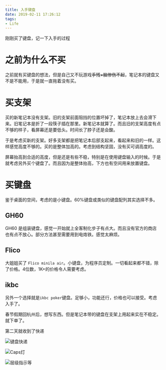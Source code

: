 ```yaml
---
title: 入手键盘
date: 2019-02-11 17:26:12
tags:
- Life
---
```

刚刚买了键盘，记一下入手的过程
<!--more-->

# 之前为什么不买

之前就有买键盘的想法，但是自己又不玩游戏~~手残+脑惨伤不起~~，笔记本的键盘又不是不能用，于是就一直拖着没有买。

# 买支架

买的新笔记本没有支架。旧的支架前面阻挡的位置坏掉了，笔记本放上去会滑下来。旧笔记本是折了一段筷子插在那里。新笔记本就算了。而且旧的支架高度有点不够的样子，看屏幕还是要低头。时间长了脖子还是会酸。

于是考虑买新的支架。好多支架都是把笔记本后部支起来，看起来和旧的一样。这样感觉高度不够的。买的是整体加高的。考虑到结构坚固，没有买可调高度的。

屏幕抬高到合适的高度，但是还是有些不稳，特别是在使用键盘输入的时候。于是就考虑另外买个键盘了。而且因为是整体抬高，下方也有空间用来放置键盘。

# 买键盘

鉴于桌面的空间，考虑的是小键盘。60%键盘或类似的键盘配列其实选择不多。

## GH60

GH60 是组装键盘，感觉一开始就上全客制化步子有点大。而且没有官方的商店也有点不放心。部分方法甚至需要用到电烙铁。感觉太麻烦。

## Flico

大姐姐买了 `Flico minila air`。小键盘，为程序员定制。一切看起来都不错，除了价格。4位数，1K+的价格令人需要考虑。

## ikbc

另外一个选择就是`ikbc poker`键盘。足够小，功能还行，价格也可以接受。考虑入手了。

春节假期回杭州后，想写东西。但是笔记本带的键盘在支架上用起来实在不稳定。就下单了。

第二天就收到了快递

![键盘快递](https://farm8.staticflickr.com/7849/47009038432_46494c5985_k_d.jpg)

![Caps灯](https://farm8.staticflickr.com/7828/46147600575_dcea903935_k_d.jpg)

![层级指示等](https://farm8.staticflickr.com/7921/33185981868_9dbd2576a9_k_d.jpg)